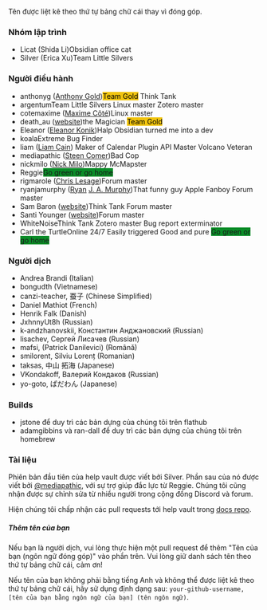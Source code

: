 Tên được liệt kê theo thứ tự bảng chữ cái thay vì đóng góp.

### Nhóm lập trình

- Licat (Shida Li)<span class='flair mod-pop'>Obsidian office cat</span>
- Silver (Erica Xu)<span class='flair mod-pop'>Team Little Silvers</span>

### Người điều hành

- anthonyg ([Anthony Gold](https://www.anthonypgold.com/))<span class='flair mod-pop' style='background-color:#F1C40F;color:#000;'>Team Gold</span> <span class='flair mod-pop'>Think Tank</span>
- argentum<span class='flair mod-pop'>Team Little Silvers</span> <span class='flair mod-pop'>Linux master</span> <span class='flair mod-pop'>Zotero master</span>
- cotemaxime ([Maxime Côté](https://www.maximecote.me/))<span class='flair mod-pop'>Linux master</span>
- death_au ([website](https://about.me/death.au))<span class='flair mod-pop'>the Magician</span> <span class='flair mod-pop' style='background-color:#F1C40F;color:#000;'>Team Gold</span>
- Eleanor ([Eleanor Konik](https://eleanorkonik.com))<span class='flair mod-pop'>Halp Obsidian turned me into a dev</span>
- koala<span class='flair mod-pop'>Extreme Bug Finder</span>
- liam ([Liam Cain](https://liamca.in/)) <span class='flair mod-pop'>Maker of Calendar</span> <span class='flair mod-pop'>Plugin API Master</span> <span class='flair mod-pop'>Volcano Veteran</span>
- mediapathic ([Steen Comer](http://mediapathic.net/))<span class='flair mod-pop'>Bad Cop</span>
- nickmilo ([Nick Milo](https://publish.obsidian.md/lyt-kit/_START+HERE))<span class='flair mod-pop'>Mappy McMapster</span>
- Reggie<span class='flair mod-pop' style='background-color:#0a8c28'>Go green or go home</span>
- rigmarole ([Chris Lesage](http://rigmarolestudio.com))<span class='flair mod-pop'>Forum master</span>
- ryanjamurphy ([Ryan](https://fulcra.design/) [J. A. Murphy](https://axle.design/))<span class='flair mod-pop'>That funny guy</span> <span class='flair mod-pop'>Apple Fanboy</span> <span class='flair mod-pop'>Forum master</span>
- Sam Baron ([website](https://sambaron.coach/))<span class='flair mod-pop'>Think Tank</span> <span class='flair mod-pop'>Forum master</span>
- Santi Younger ([website](https://santiyounger.com/))<span class='flair mod-pop'>Forum master</span>
- WhiteNoise<span class='flair mod-pop'>Think Tank</span> <span class='flair mod-pop'>Zotero master</span> <span class='flair mod-pop'>Bug report exterminator</span>
- Carl the Turtle<span class='flair mod-pop'>Online 24/7</span> <span class='flair mod-pop'>Easily triggered</span> <span class='flair mod-pop'>Good and pure</span> <span class='flair mod-pop' style='background-color:#0a8c28'>Go green or go home</span>

### Người dịch

- Andrea Brandi (Italian)
- bongudth (Vietnamese)
- canzi-teacher, 蚕子 (Chinese Simplified)
- Daniel Mathiot (French)
- Henrik Falk (Danish)
- JxhnnyUt8h (Russian) 
- k-andzhanovskii, Константин Анджановский (Russian)
- lisachev, Сергей Лисачев (Russian)
- mafsi, (Patrick Danilevici) (Română)
- smilorent, Silviu Lorenț (Romanian)
- taksas, 中山 拓海 (Japanese)
- VKondakoff, Валерий Кондаков (Russian)
- yo-goto, ぱだわん (Japanese)

### Builds

- jstone để duy trì các bản dựng của chúng tôi trên flathub
- adamgibbins và ran-dall để duy trì các bản dựng của chúng tôi trên homebrew

### Tài liệu

Phiên bản đầu tiên của help vault được viết bởi Silver. Phần sau của nó được viết bởi [@mediapathic](http://mediapathic.net), với sự trợ giúp đắc lực từ Reggie. Chúng tôi cũng nhận được sự chỉnh sửa từ nhiều người trong cộng đồng Discord và forum.

Hiện chúng tôi chấp nhận các pull requests tới help vault trong [docs repo](https://github.com/obsidianmd/obsidian-docs/).

##### Thêm tên của bạn

Nếu bạn là người dịch, vui lòng thực hiện một pull request để thêm "Tên của bạn (ngôn ngữ đóng góp)" vào phần trên. Vui lòng giữ danh sách tên theo thứ tự bảng chữ cái, cảm ơn!

Nếu tên của bạn không phải bằng tiếng Anh và không thể được liệt kê theo thứ tự bảng chữ cái, hãy sử dụng định dạng sau: `your-github-username, [tên của bạn bằng ngôn ngữ của bạn] (tên ngôn ngữ)`.
